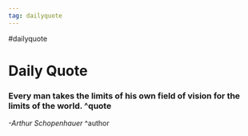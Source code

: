 ```yaml
---
tag: dailyquote
---
```


#dailyquote

# Daily Quote

### Every man takes the limits of his own field of vision for the limits of the world. ^quote
*-Arthur Schopenhauer* ^author
